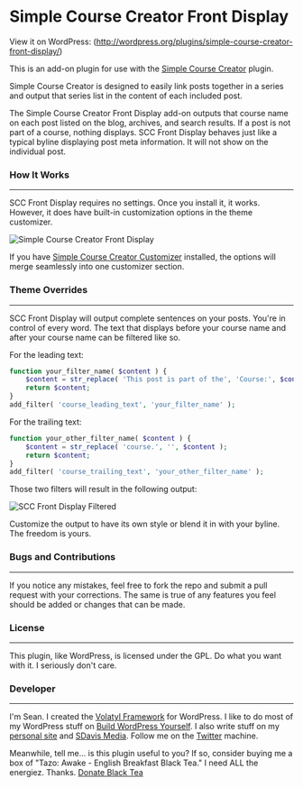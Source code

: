 Simple Course Creator Front Display
=====================

View it on WordPress: (http://wordpress.org/plugins/simple-course-creator-front-display/)

This is an add-on plugin for use with the [Simple Course Creator](https://github.com/sdavis2702/simple-course-creator) plugin.

Simple Course Creator is designed to easily link posts together in a series and output that series list in the content of each included post.

The Simple Course Creator Front Display add-on outputs that course name on each post listed on the blog, archives, and search results. If a post is not part of a course, nothing displays. SCC Front Display behaves just like a typical byline displaying post meta information. It will not show on the individual post.

### How It Works
---

SCC Front Display requires no settings. Once you install it, it works. However, it does have built-in customization options in the theme customizer.

![Simple Course Creator Front Display](http://buildwpyourself.com/wp-content/uploads/edd/2014/04/sccfd-customizer.png)

If you have [Simple Course Creator Customizer](http://buildwpyourself.com/downloads/scc-customizer/) installed, the options will merge seamlessly into one customizer section.

### Theme Overrides
---

SCC Front Display will output complete sentences on your posts. You're in control of every word. The text that displays before your course name and after your course name can be filtered like so.

For the leading text:

```php
function your_filter_name( $content ) {
	$content = str_replace( 'This post is part of the', 'Course:', $content );
	return $content;
}
add_filter( 'course_leading_text', 'your_filter_name' );
```

For the trailing text:

```php
function your_other_filter_name( $content ) {
	$content = str_replace( 'course.', '', $content );
	return $content;
}
add_filter( 'course_trailing_text', 'your_other_filter_name' );
```

Those two filters will result in the following output:

![SCC Front Display Filtered](http://buildwpyourself.com/wp-content/uploads/edd/2014/04/sccfd-filtered.png)

Customize the output to have its own style or blend it in with your byline. The freedom is yours.

### Bugs and Contributions
---

If you notice any mistakes, feel free to fork the repo and submit a pull request with your corrections. The same is true of any features you feel should be added or changes that can be made. 

### License
---

This plugin, like WordPress, is licensed under the GPL. Do what you want with it. I seriously don't care. 

### Developer
---

I'm Sean. I created the [Volatyl Framework](http://volatylthemes.com) for WordPress. I like to do most of my WordPress stuff on [Build WordPress Yourself](http://buildwpyourself.com/). I also write stuff on my [personal site](http://seandavis.co) and [SDavis Media](http://sdavismedia.com). Follow me on the [Twitter](http://sdvs.me/twitter) machine.

Meanwhile, tell me... is this plugin useful to you? If so, consider buying me a box of "Tazo: Awake - English Breakfast Black Tea." I need ALL the energiez. Thanks. [Donate Black Tea](https://www.paypal.com/cgi-bin/webscr?cmd=_s-xclick&hosted_button_id=52HQDSEUA542S)